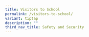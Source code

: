 ```yaml
---
title: Visitors to School
permalink: /visitors-to-school/
variant: tiptap
description: ""
third_nav_title: Safety and Security
---
```

